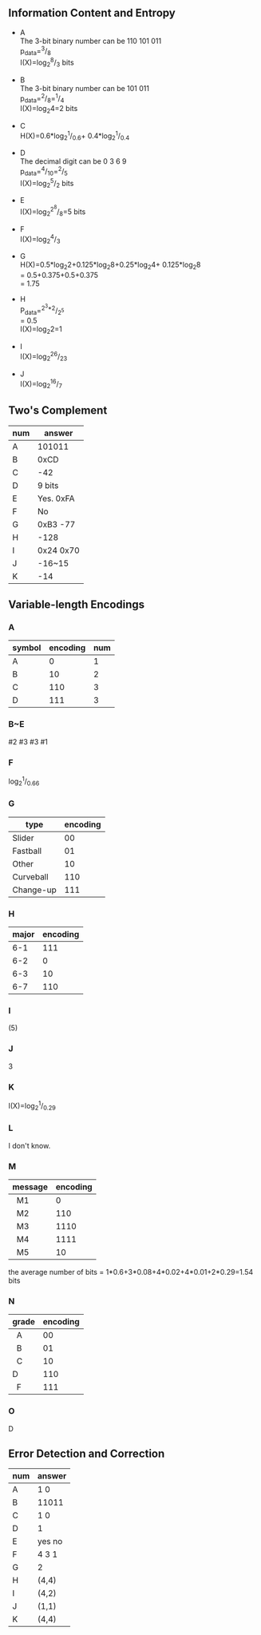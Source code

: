 ## Information Content and Entropy

* A  
The 3-bit binary number can be 110 101 011  
p<sub>data</sub>=<sup>3</sup>/<sub>8</sub>  
I(X)=log<sub>2</sub><sup>8</sup>/<sub>3</sub> bits

* B  
The 3-bit binary number can be 101 011  
p<sub>data</sub>=<sup>2</sup>/<sub>8</sub>=<sup>1</sup>/<sub>4</sub>   
I(X)=log<sub>2</sub>4=2 bits  

* C  
H(X)=0.6\*log<sub>2</sub><sup>1</sup>/<sub>0.6</sub>+
0.4\*log<sub>2</sub><sup>1</sup>/<sub>0.4</sub>  

* D  
The decimal digit can be 0 3 6 9  
p<sub>data</sub>=<sup>4</sup>/<sub>10</sub>=<sup>2</sup>/<sub>5</sub>  
I(X)=log<sub>2</sub><sup>5</sup>/<sub>2</sub> bits  

* E  
I(X)=log<sub>2</sub><sup>2<sup>8</sup></sup>/<sub>8</sub>=5 bits

* F  
I(X)=log<sub>2</sub><sup>4</sup>/<sub>3</sub>  

* G  
H(X)=0.5\*log<sub>2</sub>2+0.125\*log<sub>2</sub>8+0.25\*log<sub>2</sub>4+
0.125\*log<sub>2</sub>8  
= 0.5+0.375+0.5+0.375  
= 1.75  

* H  
P<sub>data</sub>=<sup>2<sup>3</sup>\*2</sup>/<sub>2<sup>5</sup></sub>  
= 0.5  
I(X)=log<sub>2</sub>2=1  

* I  
I(X)=log<sub>2</sub><sup>26</sup>/<sub>23</sub>  

* J  
I(X)=log<sub>2</sub><sup>16</sup>/<sub>7</sub>  

## Two's Complement
num | answer
--- | ------
A | 101011
B | 0xCD
C | -42
D | 9 bits
E | Yes. 0xFA
F | No
G | 0xB3 -77
H | -128
I | 0x24 0x70
J | -16~15
K | -14

## Variable-length Encodings

### A
symbol | encoding | num
------ | -------- | ---
A | 0   | 1
B | 10  | 2
C | 110 | 3
D | 111 | 3

### B~E
#2 #3 #3 #1  

### F
log<sub>2</sub><sup>1</sup>/<sub>0.66</sub>  

### G
type | encoding
------ | --------
Slider    | 00
Fastball  | 01
Other     | 10
Curveball | 110
Change-up | 111

### H
major | encoding
----- | --------
 6-1  | 111
 6-2  | 0
 6-3  | 10
 6-7  | 110
 
 ### I
 (5)  
 
 ### J
 3  
 
 ### K
 I(X)=log<sub>2</sub><sup>1</sup>/<sub>0.29</sub>  
 
 ### L
 I don't know.  
 
 ### M
 message | encoding
 ------- | --------
    M1   |    0
    M2   |   110
    M3   |   1110
    M4   |   1111
    M5   |    10
 
 the average number of bits = 1\*0.6+3\*0.08+4\*0.02+4\*0.01+2\*0.29=1.54 bits  
 
 ### N
 grade | encoding
 ----- | -------
   A   |    00
   B   |    01
   C   |    10
   D   |    110
   F   |    111
   
 ### O
 D  
 
 ## Error Detection and Correction
 
 num | answer
 --- | ------
  A  |  1 0
  B  | 11011
  C  |  1 0
  D  |   1
  E  | yes no
  F  | 4 3 1
  G  |   2
  H  |  (4,4)
  I  |  (4,2)
  J  |  (1,1)
  K  |  (4,4)
 
 
 
